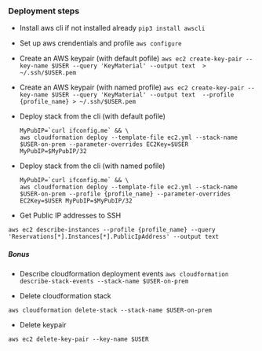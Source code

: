 ### Deployment steps

- Install aws cli if not installed already 
  ```pip3 install awscli```

- Set up aws crendentials and profile
  ```aws configure```

- Create an AWS keypair (with default pofile)
  ```aws ec2 create-key-pair --key-name $USER --query 'KeyMaterial' --output text  > ~/.ssh/$USER.pem```

- Create an AWS keypair (with named profile)
```aws ec2 create-key-pair --key-name $USER --query 'KeyMaterial' --output text  --profile {profile_name} > ~/.ssh/$USER.pem```

- Deploy stack from the cli (with default pofile)
  ```
  MyPubIP=`curl ifconfig.me` && \
  aws cloudformation deploy --template-file ec2.yml --stack-name $USER-on-prem --parameter-overrides EC2Key=$USER MyPubIP=$MyPubIP/32
  ```

- Deploy stack from the cli (with named pofile)
  ```
  MyPubIP=`curl ifconfig.me` && \
  aws cloudformation deploy --template-file ec2.yml --stack-name $USER-on-prem --profile {profile_name} --parameter-overrides EC2Key=$USER MyPubIP=$MyPubIP/32
  ```

- Get Public IP addresses to SSH 
```
aws ec2 describe-instances --profile {profile_name} --query 'Reservations[*].Instances[*].PublicIpAddress' --output text
```

##### Bonus
- Describe cloudformation deployment events 
```aws cloudformation describe-stack-events --stack-name $USER-on-prem```

- Delete cloudformation stack
```
aws cloudformation delete-stack --stack-name $USER-on-prem
```
- Delete keypair
```
aws ec2 delete-key-pair --key-name $USER
```